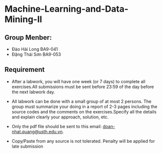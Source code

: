 # Machine-Learning-and-Data-Mining-II
## Group Menber:
   + Đào Hải Long BA9-041
   + Đặng Thái Sơn BA9-053
## Requirement 
   + After a labwork, you will have one week (or 7 days) to complete all exercises.All submissions must be sent before 23:59 of the day before the next labwork day.

   + All labwork can be done with a small group of at most 2 persons. The group must summarize your doing in a report of 2-3 pages including the source codes and the comments on the exercises.Specify all the details and explain clearly your approach, solution, etc.
   + Only the pdf file should be sent to this email: doan-nhat.quang@usth.edu.vn.
   + Copy/Paste from any source is not tolerated. Penalty will be applied for late submission
